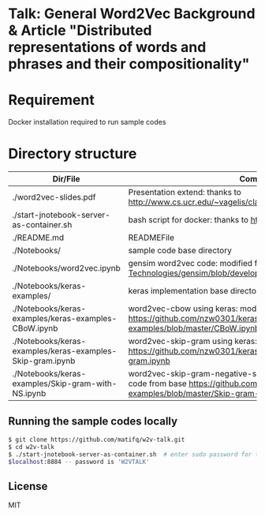 # Talk: General Word2Vec Background & Article "Distributed representations of words and phrases and their compositionality"

# Requirement
Docker installation required to run sample codes

# Directory structure

| Dir/File | Comment |
| ------ | ------ |
| ./word2vec-slides.pdf | Presentation extend: thanks to http://www.cs.ucr.edu/~vagelis/classes/CS242/slides/word2vec.pptx  |
| ./start-jnotebook-server-as-container.sh | bash script for docker: thanks to https://twitter.com/SaadBinShahid/ |
| ./README.md | READMEFile |
| ./Notebooks/ | sample code base directory |
| ./Notebooks/word2vec.ipynb | gensim word2vec code: modified from https://github.com/RaRe-Technologies/gensim/blob/develop/docs/notebooks/word2vec.ipynb |
| ./Notebooks/keras-examples/ | keras implementation base directory |
| ./Notebooks/keras-examples/keras-examples-CBoW.ipynb | word2vec-cbow using keras: modified code from base https://github.com/nzw0301/keras-examples/blob/master/CBoW.ipynb |
| ./Notebooks/keras-examples/keras-examples-Skip-gram.ipynb | word2vec-skip-gram using keras: modified code from base https://github.com/nzw0301/keras-examples/blob/master/Skip-gram.ipynb |
| ./Notebooks/keras-examples/Skip-gram-with-NS.ipynb | word2vec-skip-gram-negative-sampling using keras: modified code from base https://github.com/nzw0301/keras-examples/blob/master/Skip-gram-with-NS.ipynb |


## Running the sample codes locally

```sh
$ git clone https://github.com/matifq/w2v-talk.git
$ cd w2v-talk
$ ./start-jnotebook-server-as-container.sh  # enter sudo password for the script
$localhost:8884 -- password is 'W2VTALK'
```

License
----

MIT
